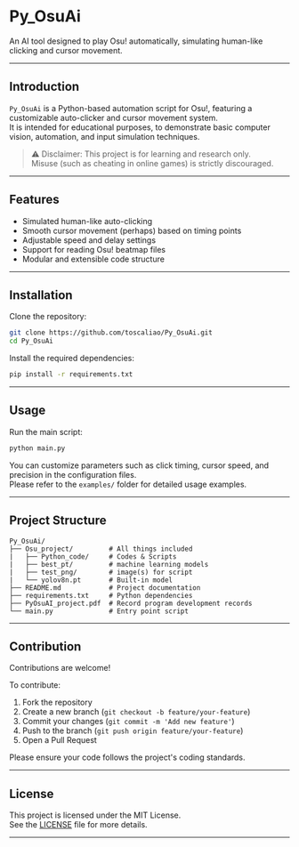 # Py_OsuAi
An AI tool designed to play Osu! automatically, simulating human-like clicking and cursor movement.

---
## Introduction

`Py_OsuAi` is a Python-based automation script for Osu!, featuring a customizable auto-clicker and cursor movement system.  
It is intended for educational purposes, to demonstrate basic computer vision, automation, and input simulation techniques.

> ⚠️ Disclaimer: This project is for learning and research only.  
> Misuse (such as cheating in online games) is strictly discouraged.
---
## Features

- Simulated human-like auto-clicking
- Smooth cursor movement (perhaps) based on timing points
- Adjustable speed and delay settings
- Support for reading Osu! beatmap files
- Modular and extensible code structure
---
## Installation

Clone the repository:

```bash
git clone https://github.com/toscaliao/Py_OsuAi.git
cd Py_OsuAi
```

Install the required dependencies:

```bash
pip install -r requirements.txt
```
---
## Usage

Run the main script:

```bash
python main.py
```

You can customize parameters such as click timing, cursor speed, and precision in the configuration files.  
Please refer to the `examples/` folder for detailed usage examples.

---
## Project Structure

```
Py_OsuAi/
├── Osu_project/         # All things included
|   ├── Python_code/     # Codes & Scripts
|   ├── best_pt/         # machine learning models
|   ├── test_png/        # image(s) for script
|   └── yolov8n.pt       # Built-in model
├── README.md            # Project documentation
├── requirements.txt     # Python dependencies
├── PyOsuAI_project.pdf  # Record program development records
└── main.py              # Entry point script
```
---
## Contribution

Contributions are welcome!

To contribute:

1. Fork the repository
2. Create a new branch (`git checkout -b feature/your-feature`)
3. Commit your changes (`git commit -m 'Add new feature'`)
4. Push to the branch (`git push origin feature/your-feature`)
5. Open a Pull Request

Please ensure your code follows the project's coding standards.

---
## License

This project is licensed under the MIT License.  
See the [LICENSE](LICENSE) file for more details.


---
